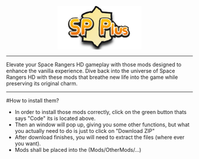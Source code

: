 <div align="center">
  <img width="45%" src="https://github.com/kamarov-therussiantank/SP-Plus/raw/main/.github/SP-Plus_logo.png"> 
</div>

---

Elevate your Space Rangers HD gameplay with those mods designed to enhance the vanilla experience. Dive back into the universe of Space Rangers HD with these mods that breathe new life into the game while preserving its original charm.

---

#How to install them?

- In order to install those mods correctly, click on the green button thats says "Code" its is located above.
- Then an window will pop up, giving you some other functions, but what you actually need to do is just to click on "Download ZIP"
- After download finishes, you will need to extract the files (where ever you want).
- Mods shall be placed into the (Mods/OtherMods/...)
